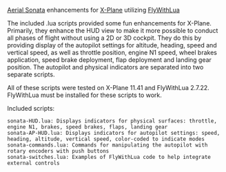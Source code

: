 [Aerial Sonata](https://www.linkedin.com/company/aerial-sonata) enhancements for [X-Plane](https://www.x-plane.com/) utilizing [FlyWithLua](https://forums.x-plane.org/index.php?/files/file/38445-flywithlua-ng-next-generation-edition-for-x-plane-11-win-lin-mac/)

The included .lua scripts provided some fun enhancements for X-Plane.  Primarily, they enhance the HUD view to make it more possible to conduct all phases of flight without using a 2D or 3D cockpit.  They do this by providing display of the autopilot settings for altitude, heading, speed and vertical speed, as well as throttle position, engine N1 speed, wheel brakes application, speed brake deployment, flap deployment and landing gear position.  The autopilot and physical indicators are separated into two separate scripts.

All of these scripts were tested on X-Plane 11.41 and FlyWithLua 2.7.22.  FlyWithLua must be installed for these scripts to work.

Included scripts:
```
sonata-HUD.lua: Displays indicators for physical surfaces: throttle, engine N1, brakes, speed brakes, flaps, landing gear
sonata-AP-HUD.lua: Displays indicators for autopilot settings: speed, heading, altitude, vertical speed, color-coded to indicate modes
sonata-commands.lua: Commands for manipulating the autopilot with rotary encoders with push buttons
sonata-switches.lua: Examples of FlyWithLua code to help integrate external controls
```
